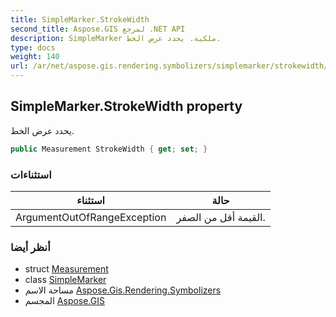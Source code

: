 ```yaml
---
title: SimpleMarker.StrokeWidth
second_title: Aspose.GIS لمرجع .NET API
description: SimpleMarker ملكية. يحدد عرض الخط.
type: docs
weight: 140
url: /ar/net/aspose.gis.rendering.symbolizers/simplemarker/strokewidth/
---
```

## SimpleMarker.StrokeWidth property

يحدد عرض الخط.

```csharp
public Measurement StrokeWidth { get; set; }
```

### استثناءات

| استثناء | حالة |
| --- | --- |
| ArgumentOutOfRangeException | القيمة أقل من الصفر. |

### أنظر أيضا

* struct [Measurement](../../../aspose.gis.rendering/measurement/)
* class [SimpleMarker](../)
* مساحة الاسم [Aspose.Gis.Rendering.Symbolizers](../../simplemarker/)
* المجسم [Aspose.GIS](../../../)


